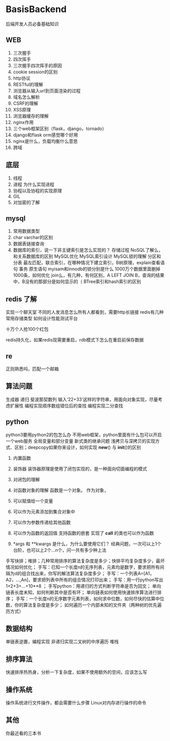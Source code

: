 # BasisBackend
后端开发人员必备基础知识

## WEB
1. 三次握手
1. 四次挥手
1. 三次握手四次挥手的原因
1. cookie session的区别
1. http协议 
1. RESTful的理解
1. 浏览器从输入url到页面渲染的过程
1. 域名怎么解析
1. CSRF的理解
1. XSS原理
1. 浏览器缓存的理解
1. nginx作用 
1. 三个web框架区别（flask，django，tornado） 
1. django和flask orm感觉哪个好用 
1. nginx是什么，负载均衡什么意思
1. 跨域
## 底层
1. 线程
1. 进程
为什么实现进程
1. 协程以及协程的实现原理
1. GIL
1. 对加密的了解
## mysql
1. 常用数据类型
1. char varchar的区别
1. 数据表链接查询
1. 数据库的索引，说一下非主键索引是怎么实现的？
存储过程
NoSQL了解么，和关系数据库的区别
MySQL优化
MySQL索引设计
MySQL锁的理解
分区和分表
最左匹配，联合索引，在哪种情况下建立索引，B树原理，explain查看语句
事务
原生语句
myisam和innodb的锁分别是什么 
1000万个数据里面删掉1000条，如何优化 
join么，有几种，有何区别，A LEFT JOIN B，查询的结果中，B没有的那部分是如何显示的（
BTree索引和hash索引的区别
## redis 了解
实现一个聊天室 不同的人发消息怎么所有人都看到，需要http长链接
redis有几种常用存储类型
如何设计性能测试平台

十万个人抢100个红包

redis持久化，如果redis现需要重启，rdb模式下怎么在重启前保存数据 

## re
正则熟悉吗，匹配一个邮箱
## 算法问题
生成器 递归
斐波那契数列
输入‘22+33’这样的字符串，用面向对象实现，尽量考虑扩展性
编程实现顺序数组错位后的查找
编程实现二分查找

## python
python3要用python2的包怎么办 
不用web框架，python里面有什么包可以开启一个web服务 
全局变量和部分变量
新式类的继承问题
浅拷贝与深拷贝的实现方式、区别；deepcopy如果你来设计，如何实现
__new__() 与 __init__()的区别
1. 内置函数
1. 装饰器
装饰器原理是使用了闭包实现的，是一种面向切面编程的模式
1. 对闭包的理解
1. 对函数对象的理解
函数是一个对象。
作为对象，

1. 可以赋值给一个变量
2. 可以作为元素添加到集合对象中
3. 可以作为参数传递给其他函数
4. 可以作为函数的返回值
支持函数的嵌套
实现了 __call__ 的类也可以作为函数

1. *args 和 **kwargs 是什么，为什么要使用它们？
经典问题，一次可以上1个台阶，也可以上2个...n个，问一共有多少种上法

手写快排；堆排；几种常用排序的算法复杂度是多少；快排平均复杂度多少，最坏情况如何优化； 
手写：已知一个长度n的无序列表，元素均是数字，要求把所有间隔为d的组合找出来，你写的解法算法复杂度多少； 
手写：一个列表A=[A1，A2，…,An]，要求把列表中所有的组合情况打印出来； 
手写：用一行python写出1+2+3+…+10**8 ； 
手写python：用递归的方式判断字符串是否为回文； 
单向链表长度未知，如何判断其中是否有环； 
单向链表如何使用快速排序算法进行排序； 
手写：一个长度n的无序数字元素列表，如何求中位数，如何尽快的估算中位数，你的算法复杂度是多少； 
如何遍历一个内部未知的文件夹（两种树的优先遍历方式）

## 数据结构
单链表逆置，编程实现
非递归实现二叉树的中序遍历
堆栈


## 排序算法
快速排序热热身，分析一下复杂度，如果不使用额外的空间，应该怎么写

## 操作系统
操作系统进行文件操作，都会需要什么步骤
Linux对内存进行操作的命令

## 其他
你最近看的三本书